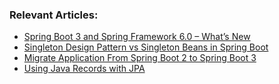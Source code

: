 
### Relevant Articles:

- [Spring Boot 3 and Spring Framework 6.0 – What’s New](https://www.baeldung.com/spring-boot-3-spring-6-new)
- [Singleton Design Pattern vs Singleton Beans in Spring Boot](https://www.baeldung.com/spring-boot-singleton-vs-beans)
- [Migrate Application From Spring Boot 2 to Spring Boot 3](https://www.baeldung.com/spring-boot-3-migration)
- [Using Java Records with JPA](https://www.baeldung.com/spring-jpa-java-records)
